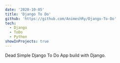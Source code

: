 ```yaml
---
date: '2020-10-05'
title: 'Django To Do'
github: 'https://github.com/AnimeshRy/Django-To-Do'
tech:
  - Django
  - ToDo
  - Python
showInProjects: true
---
```


Dead Simple Django To Do App build with Django.
